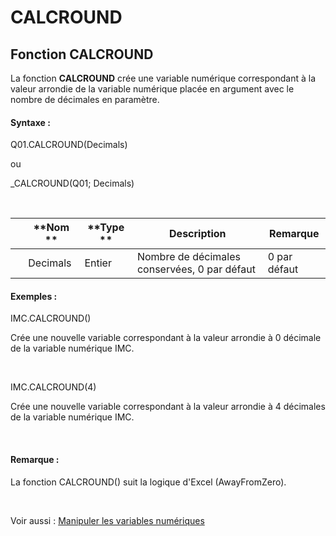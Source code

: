 # CALCROUND

## Fonction CALCROUND

La fonction **CALCROUND** crée une variable numérique correspondant à la valeur arrondie de la variable numérique placée en argument avec le nombre de décimales en paramètre.

#### Syntaxe :&nbsp;

Q01.CALCROUND(Decimals)

ou

\_CALCROUND(Q01; Decimals)

&nbsp;

| &nbsp; | **Nom ** | **Type ** | **Description** | **Remarque** |
| --- | --- | --- | --- | --- |
| &nbsp; | Decimals | Entier | Nombre de décimales conservées, 0 par défaut | &#48; par défaut |


#### Exemples :

IMC.CALCROUND()

Crée une nouvelle variable correspondant à la valeur arrondie à 0 décimale de la variable numérique IMC.

&nbsp;

IMC.CALCROUND(4)

Crée une nouvelle variable correspondant à la valeur arrondie à 4 décimales de la variable numérique IMC.

&nbsp;

#### Remarque :

La fonction CALCROUND() suit la logique d'Excel (AwayFromZero).

&nbsp;

Voir aussi : [Manipuler les variables numériques](<Manipulerlesvariablesnumeriques1.md>)
